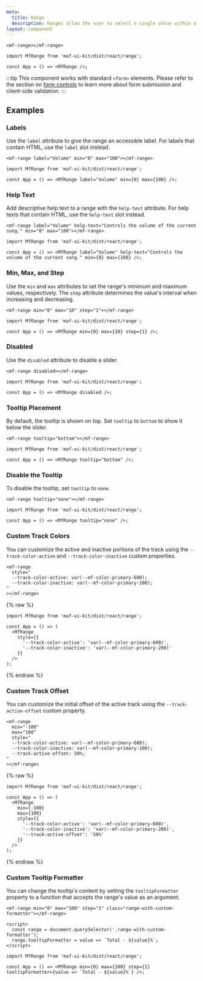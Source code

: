 ```yaml
---
meta:
  title: Range
  description: Ranges allow the user to select a single value within a given range using a slider.
layout: component
---
```


```html:preview
<mf-range></mf-range>
```

```jsx:react
import MfRange from 'maf-ui-kit/dist/react/range';

const App = () => <MfRange />;
```

:::tip
This component works with standard `<form>` elements. Please refer to the section on [form controls](/getting-started/form-controls) to learn more about form submission and client-side validation.
:::

## Examples

### Labels

Use the `label` attribute to give the range an accessible label. For labels that contain HTML, use the `label` slot instead.

```html:preview
<mf-range label="Volume" min="0" max="100"></mf-range>
```

```jsx:react
import MfRange from 'maf-ui-kit/dist/react/range';

const App = () => <MfRange label="Volume" min={0} max={100} />;
```

### Help Text

Add descriptive help text to a range with the `help-text` attribute. For help texts that contain HTML, use the `help-text` slot instead.

```html:preview
<mf-range label="Volume" help-text="Controls the volume of the current song." min="0" max="100"></mf-range>
```

```jsx:react
import MfRange from 'maf-ui-kit/dist/react/range';

const App = () => <MfRange label="Volume" help-text="Controls the volume of the current song." min={0} max={100} />;
```

### Min, Max, and Step

Use the `min` and `max` attributes to set the range's minimum and maximum values, respectively. The `step` attribute determines the value's interval when increasing and decreasing.

```html:preview
<mf-range min="0" max="10" step="1"></mf-range>
```

```jsx:react
import MfRange from 'maf-ui-kit/dist/react/range';

const App = () => <MfRange min={0} max={10} step={1} />;
```

### Disabled

Use the `disabled` attribute to disable a slider.

```html:preview
<mf-range disabled></mf-range>
```

```jsx:react
import MfRange from 'maf-ui-kit/dist/react/range';

const App = () => <MfRange disabled />;
```

### Tooltip Placement

By default, the tooltip is shown on top. Set `tooltip` to `bottom` to show it below the slider.

```html:preview
<mf-range tooltip="bottom"></mf-range>
```

```jsx:react
import MfRange from 'maf-ui-kit/dist/react/range';

const App = () => <MfRange tooltip="bottom" />;
```

### Disable the Tooltip

To disable the tooltip, set `tooltip` to `none`.

```html:preview
<mf-range tooltip="none"></mf-range>
```

```jsx:react
import MfRange from 'maf-ui-kit/dist/react/range';

const App = () => <MfRange tooltip="none" />;
```

### Custom Track Colors

You can customize the active and inactive portions of the track using the `--track-color-active` and `--track-color-inactive` custom properties.

```html:preview
<mf-range
  style="
  --track-color-active: var(--mf-color-primary-600);
  --track-color-inactive: var(--mf-color-primary-100);
"
></mf-range>
```

{% raw %}

```jsx:react
import MfRange from 'maf-ui-kit/dist/react/range';

const App = () => (
  <MfRange
    style={{
      '--track-color-active': 'var(--mf-color-primary-600)',
      '--track-color-inactive': 'var(--mf-color-primary-200)'
    }}
  />
);
```

{% endraw %}

### Custom Track Offset

You can customize the initial offset of the active track using the `--track-active-offset` custom property.

```html:preview
<mf-range
  min="-100"
  max="100"
  style="
  --track-color-active: var(--mf-color-primary-600);
  --track-color-inactive: var(--mf-color-primary-100);
  --track-active-offset: 50%;
"
></mf-range>
```

{% raw %}

```jsx:react
import MfRange from 'maf-ui-kit/dist/react/range';

const App = () => (
  <MfRange
    min={-100}
    max={100}
    style={{
      '--track-color-active': 'var(--mf-color-primary-600)',
      '--track-color-inactive': 'var(--mf-color-primary-200)',
      '--track-active-offset': '50%'
    }}
  />
);
```

{% endraw %}

### Custom Tooltip Formatter

You can change the tooltip's content by setting the `tooltipFormatter` property to a function that accepts the range's value as an argument.

```html:preview
<mf-range min="0" max="100" step="1" class="range-with-custom-formatter"></mf-range>

<script>
  const range = document.querySelector('.range-with-custom-formatter');
  range.tooltipFormatter = value => `Total - ${value}%`;
</script>
```

```jsx:react
import MfRange from 'maf-ui-kit/dist/react/range';

const App = () => <MfRange min={0} max={100} step={1} tooltipFormatter={value => `Total - ${value}%`} />;
```
